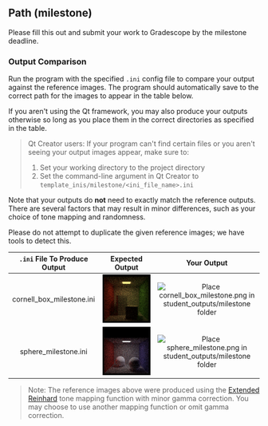 ## Path (milestone)

Please fill this out and submit your work to Gradescope by the milestone deadline.

### Output Comparison
Run the program with the specified `.ini` config file to compare your output against the reference images. The program should automatically save to the correct path for the images to appear in the table below.

If you aren't using the Qt framework, you may also produce your outputs otherwise so long as you place them in the correct directories as specified in the table.

> Qt Creator users: If your program can't find certain files or you aren't seeing your output images appear, make sure to:<br/>
> 1. Set your working directory to the project directory
> 2. Set the command-line argument in Qt Creator to `template_inis/milestone/<ini_file_name>.ini`

Note that your outputs do **not** need to exactly match the reference outputs. There are several factors that may result in minor differences, such as your choice of tone mapping and randomness.



Please do not attempt to duplicate the given reference images; we have tools to detect this.

| `.ini` File To Produce Output | Expected Output | Your Output |
| :---------------------------------------: | :--------------------------------------------------: | :-------------------------------------------------: |
| cornell_box_milestone.ini |  ![](example-scenes/ground_truth/milestone/cornell_box_milestone.png) | ![Place cornell_box_milestone.png in student_outputs/milestone folder](student_outputs/milestone/cornell_box_milestone.png) |
| sphere_milestone.ini | ![](example-scenes/ground_truth/milestone/sphere_milestone.png) | ![Place sphere_milestone.png in student_outputs/milestone folder](student_outputs/milestone/sphere_milestone.png) |

> Note: The reference images above were produced using the [Extended Reinhard](https://64.github.io/tonemapping/#extended-reinhard) tone mapping function with minor gamma correction. You may choose to use another mapping function or omit gamma correction.

<!-- ### Design Choices

### Collaboration/References

### Known Bugs

### Extra Credit -->
